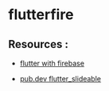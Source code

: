 # flutterfire

## **Resources** :

- [flutter with firebase](https://firebase.google.com/docs/flutter/setup?platform=android)

- [pub.dev flutter_slideable](https://pub.dev/packages/flutter_slidable/example)